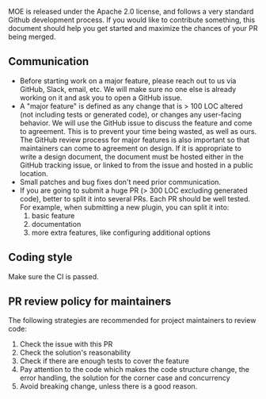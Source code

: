 MOE is released under the Apache 2.0 license, and follows a very standard Github development process. If you would like to contribute something, this document should help you get started and maximize the chances of your PR being merged.

## Communication

* Before starting work on a major feature, please reach out to us via GitHub, Slack,
  email, etc. We will make sure no one else is already working on it and ask you to open a
  GitHub issue.
* A "major feature" is defined as any change that is > 100 LOC altered (not including tests or generated code),
  or changes any user-facing behavior. We will use the GitHub issue to discuss the feature and come to
  agreement. This is to prevent your time being wasted, as well as ours. The GitHub review process
  for major features is also important so that maintainers can come to agreement on design.
  If it is appropriate to write a design document, the document must be hosted either in the GitHub
  tracking issue, or linked to from the issue and hosted in a public location.
* Small patches and bug fixes don't need prior communication.
* If you are going to submit a huge PR (> 300 LOC excluding generated code),
  better to split it into several PRs. Each PR should be well tested. For example,
  when submitting a new plugin, you can split it into:
  1. basic feature
  2. documentation
  3. more extra features, like configuring additional options

## Coding style

Make sure the CI is passed.

## PR review policy for maintainers

The following strategies are recommended for project maintainers to review code:

1. Check the issue with this PR
2. Check the solution's reasonability
3. Check if there are enough tests to cover the feature
4. Pay attention to the code which makes the code structure change, the error handling, the solution for the corner case and concurrency
5. Avoid breaking change, unless there is a good reason.
